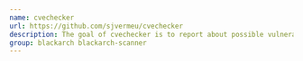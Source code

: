 ```yaml
---
name: cvechecker
url: https://github.com/sjvermeu/cvechecker
description: The goal of cvechecker is to report about possible vulnerabilities on your system, by scanning the installed software and matching the results with the CVE database.
group: blackarch blackarch-scanner
---
```

